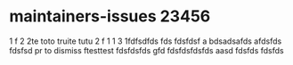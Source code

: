 # maintainers-issues 23456
1
f
2
2te
toto truite tutu
2
f
1
1
3
1fdfsdfds
fds
fdsfdsf
a
bdsadsafds
afdsfds
fdsfsd
pr to dismiss
ftesttest
fdsfdsfds
gfd
fdsfdsfdsfds
aasd
fdsfds
fdsfds
